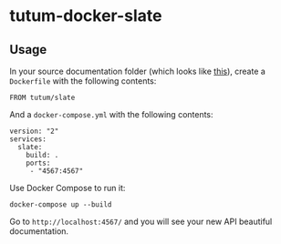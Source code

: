 tutum-docker-slate
==================


Usage
-----

In your source documentation folder (which looks like [this](https://github.com/tripit/slate/tree/master/source)), create a `Dockerfile` with the following contents:

	FROM tutum/slate

And a `docker-compose.yml` with the following contents:

    version: "2"
    services:
      slate:
        build: .
        ports:
         - "4567:4567"

Use Docker Compose to run it:

    docker-compose up --build

Go to `http://localhost:4567/` and you will see your new API beautiful documentation.
